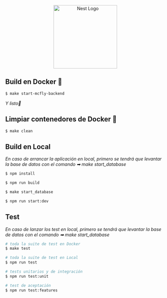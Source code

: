 <p align="center">
  <a href="http://nestjs.com/" target="blank"><img src="https://nestjs.com/img/logo-small.svg" width="200" alt="Nest Logo" /></a>
</p>

[circleci-image]: https://img.shields.io/circleci/build/github/nestjs/nest/master?token=abc123def456
[circleci-url]: https://circleci.com/gh/nestjs/nest


## Build en Docker 🐳
```bash
$ make start-mcfly-backend
```
_Y listo💨_

## Limpiar contenedores de Docker 🐳
```bash
$ make clean
```
## Build en Local
_En caso de arrancar la aplicación en local, primero se tendrá que levantar la base de datos con el comando ➡ make start_database_
```bash
$ npm install
```
```bash
$ npm run build
```
```bash
$ make start_database
```
```bash
$ npm run start:dev
```

## Test
_En caso de lanzar los test en local, primero se tendrá que levantar la base de datos con el comando ➡ make start_database_

```bash
# toda la suite de test en Docker
$ make test

# toda la suite de test en Local
$ npm run test

# tests unitarios y de integración
$ npm run test:unit

# test de aceptación
$ npm run test:features
```
